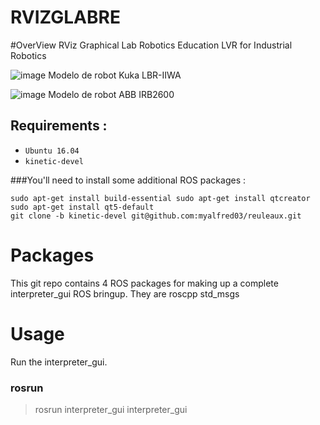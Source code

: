 RVIZGLABRE
===============

#OverView
RViz Graphical Lab Robotics Education
LVR for Industrial Robotics

![image](https://github.com/myalfred03/interpreter_gui/blob/master/img/info/Screenshot1.png)
Modelo de robot Kuka LBR-IIWA

![image](https://github.com/myalfred03/interpreter_gui/blob/master/img/info/Screenshot2.png)
Modelo de robot ABB IRB2600

## Requirements :
- ``Ubuntu 16.04`` 
- ``kinetic-devel`` 

###You'll need to install some additional ROS packages :
```
sudo apt-get install build-essential sudo apt-get install qtcreator sudo apt-get install qt5-default
git clone -b kinetic-devel git@github.com:myalfred03/reuleaux.git

```

# Packages
This git repo contains 4 ROS packages for making up a complete interpreter_gui ROS bringup. They are roscpp std_msgs 

# Usage
Run the interpreter_gui.
### rosrun
>rosrun interpreter_gui interpreter_gui


